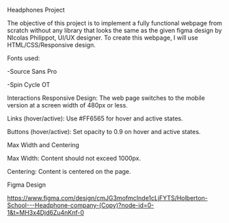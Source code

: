 Headphones Project

The objective of this project is to implement a fully functional webpage from scratch without any library that looks the same as the given figma design by NIcolas Philippot, UI/UX designer. To create this webpage, I will use HTML/CSS/Responsive design.

Fonts used:

-Source Sans Pro

-Spin Cycle OT

Interactions
Responsive Design: The web page switches to the mobile version at a screen width of 480px or less.

Links (hover/active): Use #FF6565 for hover and active states.

Buttons (hover/active): Set opacity to 0.9 on hover and active states.

Max Width and Centering

Max Width: Content should not exceed 1000px.

Centering: Content is centered on the page.

Figma Design

https://www.figma.com/design/cmJG3mofmcInde1cLjFYTS/Holberton-School---Headphone-company-(Copy)?node-id=0-1&t=MH3x4Djd6Zu4nKnf-0
